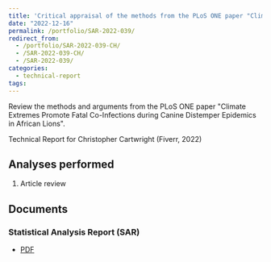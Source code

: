 ```yaml
---
title: 'Critical appraisal of the methods from the PLoS ONE paper "Climate Extremes Promote Fatal Co-Infections during Canine Distemper Epidemics in African Lions"'
date: "2022-12-16"
permalink: /portfolio/SAR-2022-039/
redirect_from:
  - /portfolio/SAR-2022-039-CH/
  - /SAR-2022-039-CH/
  - /SAR-2022-039/
categories:
  - technical-report
tags:
---
```


Review the methods and arguments from the PLoS ONE paper
"Climate Extremes Promote Fatal Co-Infections during Canine Distemper Epidemics in African Lions".

<!-- Statistical Analysis for Christopher Cartwright (Fiverr, 2022) -->
Technical Report for Christopher Cartwright (Fiverr, 2022)

## Analyses performed

<!-- 1. Descriptive analysis -->
<!-- 1. Inferential analysis -->
<!-- 1. Power analysis -->
<!-- 1. Missing data imputation -->
<!-- 1. Statistical models -->
1. Article review

## Documents

<!-- The client has requested that this analysis be kept confidential until a future date, determined by the client. -->
<!-- All documents from this consultation are therefore not published online and only the title and year of the analysis will be included in the consultant's Portfolio. -->
<!-- After the agreed date is reached, the documents will be released. -->

<!-- The client has requested that this analysis be kept confidential. -->
<!-- All documents from this consultation are therefore not published online and only the title and year of the analysis will be included in the consultant's Portfolio. -->

<!-- ### Analytical Plan (SAP) -->

<!-- - [PDF][sap] -->

### Statistical Analysis Report (SAR)

- [PDF][sar]

<!-- ## Associated analyses -->

<!-- This analysis is part of a larger project and is supported by other analyses, linked below. -->

<!-- **[assoc_title]** -->

<!-- <[assoc_link]> -->

<!-- --- -->

[sap]: /files/SAP-2022-039-CC-v01.pdf
[sar]: /files/SAR-2022-039-CC-v01.pdf
